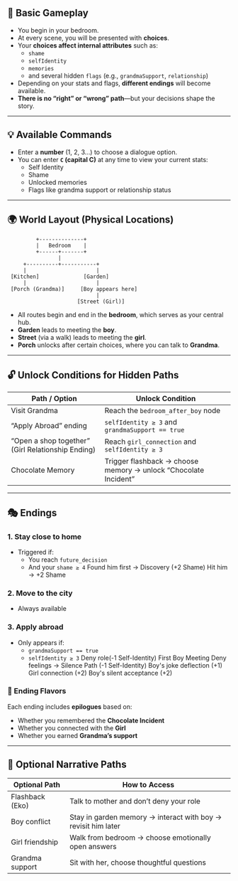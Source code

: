 
## 🧭 Basic Gameplay

- You begin in your bedroom.
- At every scene, you will be presented with **choices**.
- Your **choices affect internal attributes** such as:
  - `shame`
  - `selfIdentity`
  - `memories`
  - and several hidden `flags` (e.g., `grandmaSupport`, `relationship`)
- Depending on your stats and flags, **different endings** will become available.
- **There is no “right” or “wrong” path**—but your decisions shape the story.

---

## 💡 Available Commands

- Enter a **number** (1, 2, 3…) to choose a dialogue option.
- You can enter **`C` (capital C)** at any time to view your current stats:
  - Self Identity
  - Shame
  - Unlocked memories
  - Flags like grandma support or relationship status

---

## 🌍 World Layout (Physical Locations)

```
         +--------------+
         |   Bedroom    |
         +------+-------+
                |
     +----------+-----------+
     |                      |
 [Kitchen]              [Garden]
     |                      |
 [Porch (Grandma)]     [Boy appears here]
                            |
                      [Street (Girl)]
```

- All routes begin and end in the **bedroom**, which serves as your central hub.
- **Garden** leads to meeting the **boy**.
- **Street** (via a walk) leads to meeting the **girl**.
- **Porch** unlocks after certain choices, where you can talk to **Grandma**.

---

## 🔓 Unlock Conditions for Hidden Paths

| Path / Option | Unlock Condition |
|---------------|------------------|
| Visit Grandma | Reach the `bedroom_after_boy` node |
| “Apply Abroad” ending | `selfIdentity ≥ 3` and `grandmaSupport == true` |
| “Open a shop together” (Girl Relationship Ending) | Reach `girl_connection` and `selfIdentity ≥ 3` |
| Chocolate Memory | Trigger flashback → choose memory → unlock “Chocolate Incident” |

---

## 🎭 Endings

### 1. **Stay close to home**
- Triggered if:
  - You reach `future_decision`
  - And your `shame ≥ 4`
  Found him first → Discovery (+2 Shame)
  Hit him → +2 Shame

### 2. **Move to the city**
- Always available

### 3. **Apply abroad**
- Only appears if:
  - `grandmaSupport == true`
  - `selfIdentity ≥ 3`
  Deny role(-1 Self-Identity)
  First Boy Meeting Deny feelings → Silence Path (-1 Self-Identity)
  Boy's joke deflection (+1)
  Girl connection (+2)
  Boy's silent acceptance (+2)

### 🌱 Ending Flavors
Each ending includes **epilogues** based on:
- Whether you remembered the **Chocolate Incident**
- Whether you connected with the **Girl**
- Whether you earned **Grandma’s support**

---

## 🧩 Optional Narrative Paths

| Optional Path | How to Access |
|---------------|----------------|
| Flashback (Eko) | Talk to mother and don’t deny your role |
| Boy conflict | Stay in garden memory → interact with boy → revisit him later |
| Girl friendship | Walk from bedroom → choose emotionally open answers |
| Grandma support | Sit with her, choose thoughtful questions |

